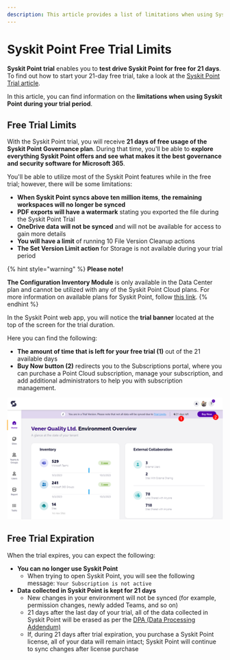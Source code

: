 ```yaml
---
description: This article provides a list of limitations when using Syskit Point during your 21-day trial.
---
```


# Syskit Point Free Trial Limits

**Syskit Point trial** enables you to **test drive Syskit Point for free for 21 days**. To find out how to start your 21-day free trial, take a look at the [Syskit Point Trial article](free-trial.md). 

In this article, you can find information on the **limitations when using Syskit Point during your trial period**.

## Free Trial Limits

With the Syskit Point trial, you will receive **21 days of free usage of the Syskit Point Governance plan**. During that time, you'll be able to **explore everything Syskit Point offers and see what makes it the best governance and security software for Microsoft 365**. 

You'll be able to utilize most of the Syskit Point features while in the free trial; however, there will be some limitations:

* **When Syskit Point syncs above ten million items**, **the remaining workspaces will no longer be synced**
* **PDF exports will have a watermark** stating you exported the file during the Syskit Point Trial
* **OneDrive data will not be synced** and will not be available for access to gain more details
* **You will have a limit** of running 10 File Version Cleanup actions
* **The Set Version Limit action** for Storage is not available during your trial period 

{% hint style="warning" %}
**Please note!**&#x20;

**The Configuration Inventory Module** is only available in the Data Center plan and cannot be utilized with any of the Syskit Point Cloud plans. For more information on available plans for Syskit Point, follow [this link](https://www.syskit.com/products/point/pricing/).
{% endhint %}

In the Syskit Point web app, you will notice the **trial banner** located at the top of the screen for the trial duration.

Here you can find the following:

* **The amount of time that is left for your free trial (1)** out of the 21 available days
* **Buy Now button (2)** redirects you to the Subscriptions portal, where you can purchase a Point Cloud subscription, manage your subscription, and add additional administrators to help you with subscription management.

![Syskit Point - Trial Banner](../.gitbook/assets/free-trial-limits-trial-banner.png)

## Free Trial Expiration

When the trial expires, you can expect the following:
* **You can no longer use Syskit Point**
    * When trying to open Syskit Point, you will see the following message: `Your Subscription is not active`
* **Data collected in Syskit Point is kept for 21 days** 
    * New changes in your environment will not be synced (for example, permission changes, newly added Teams, and so on)
    * 21 days after the last day of your trial, all of the data collected in Syskit Point will be erased as per the [DPA (Data Processing Addendum)](https://www.syskit.com/data-processing-addendum/)
    * If, during 21 days after trial expiration, you purchase a Syskit Point license, all of your data will remain intact; Syskit Point will continue to sync changes after license purchase

